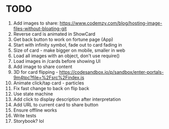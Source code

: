 # TODO

1. Add images to share: https://www.codemzy.com/blog/hosting-image-files-without-bloating-git
1. Reverse card is animated in ShowCard
1. Get back button to work on fortune page (App)
1. Start with infinity symbol, fade out to card fading in
1. Size of card - make bigger on mobile, smaller in web
1. Load all images with an object, don't use require()
1. Load images in /cards before showing UI
1. Add image to share content
1. 3D for card flipping - https://codesandbox.io/p/sandbox/enter-portals-9m4tpc?file=%2Fsrc%2Findex.js
1. Animate click/tap card - particles
1. Fix fast change to back on flip back
1. Use state machine
1. Add click to display description after interpretation
1. Add URL to current card to share button
1. Ensure offline works
1. Write tests
1. Storybook? lol